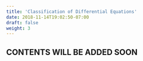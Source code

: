 ```yaml
---
title: 'Classification of Differential Equations'
date: 2018-11-14T19:02:50-07:00
draft: false
weight: 3
---
```

## CONTENTS WILL BE ADDED SOON

